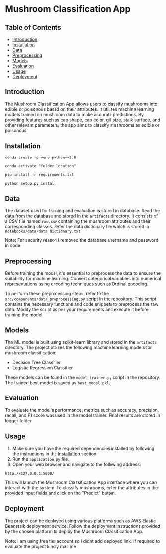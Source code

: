 # Mushroom Classification App

## Table of Contents

- [Introduction](#introduction)
- [Installation](#installation)
- [Data](#data)
- [Preprocessing](#preprocessing)
- [Models](#models)
- [Evaluation](#evaluation)
- [Usage](#usage)
- [Deployment](#deployment)

## Introduction

The Mushroom Classification App allows users to classify mushrooms into 
edible or poisonous based on their attributes. It utilizes machine learning
models trained on mushroom data to make accurate predictions. By providing
features such as cap shape, cap color, gill size, stalk surface, and other
relevant parameters, the app aims to classify mushrooms as edible or poisonous.

## Installation
```
conda create -p venv python==3.8
```
```
conda activate "folder location"
```
```
pip install -r requirements.txt
```
```
python setup.py install
```

## Data

The dataset used for training and evaluation is stored in database. 
Read the data from the database and stored in the `artifacts` 
directory. It consists of a CSV file named `raw.csv` containing 
the mushroom attributes and their corresponding classes. Refer the data dictionary file which is stored in 
`notebooks/data/data dictionary.txt`

Note: For security reason I removed the database username and password in code

## Preprocessing

Before training the model, it's essential to preprocess the data to ensure 
the suitability for machine learning. Convert categorical variables into 
numerical representations using encoding techniques such as Ordinal encoding.

To perform these preprocessing steps, refer to the `src/components/data_preprocessing.py` script in the repository. This script contains the necessary functions and code snippets to preprocess the raw data. Modify the script as per your requirements and execute it before training the model.

## Models

The ML model is built using scikit-learn library and stored in the `artifacts` directory. The project utilizes the following machine learning models for mushroom classification:

- Decision Tree Classifier
- Logistic Regression Classifier

These models can be found in the `model_trainer.py` script in the repository. The trained best model is saved as `best_model.pkl`.

## Evaluation

To evaluate the model's performance, metrics such as accuracy, precision, 
recall, and F1 score was used in the model trainer. Final results are stored in logger folder

## Usage

1. Make sure you have the required dependencies installed by following the instructions in the [Installation](#installation) section.
2. Run the `application.py` file.
3. Open your web browser and navigate to the following address:
```commandline
http://127.0.0.1:5000/
```
This will launch the Mushroom Classification App interface where you can interact with the system.
To classify mushrooms, enter the attributes in the provided input fields and click on the "Predict" button.

## Deployment

The project can be deployed using various platforms such as AWS Elastic Beanstalk deployment service. Follow the deployment instructions provided by the chosen platform to deploy the Mushroom Classification App.

Note: I am using free tier account so I didnt add deployed link. If required to evaluate the project kindly mail me
